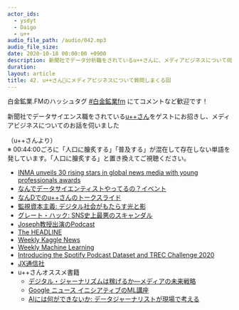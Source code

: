 ```yaml
---
actor_ids:
  - ysdyt
  - Daigo
  - u++
audio_file_path: /audio/042.mp3
audio_file_size: 
date: 2020-10-18 00:00:00 +0900
description: 新聞社でデータ分析職をされているu++さんに、メディアビジネスについて伺いました！
duration:
layout: article
title: 42. u++さんにメディアビジネスについて質問しまくる回
---
```


白金鉱業.FMのハッシュタグ [#白金鉱業fm](https://twitter.com/search?q=%23%E7%99%BD%E9%87%91%E9%89%B1%E6%A5%ADfm&src=typed_query) にてコメントなど歓迎です！

新聞社でデータサイエンス職をされている[u++さん](https://twitter.com/upura0)をゲストにお招きし、メディアビジネスについてのお話を伺いました

（u++さんより）  
※ 00:44:00ごろに「人口に膾炙する」「普及する」が混在して存在しない単語を発しています。「人口に膾炙する」と置き換えてご視聴ください。

- [INMA unveils 30 rising stars in global news media with young professionals awards](https://www.inma.org/blogs/main/post.cfm/INMA-unveils-30-rising-stars-in-global-news-media-with-young-professionals-awards)
- [なんでデータサイエンティストやってるの？イベント](https://nan-d-vol4.peatix.com/?lang=ja)
- [なんDでのu++さんのトークスライド](https://speakerdeck.com/upura/why-data-scientist)
- [監視資本主義: デジタル社会がもたらす光と影](https://www.netflix.com/jp/title/81254224)
- [グレート・ハック: SNS史上最悪のスキャンダル](https://www.netflix.com/jp/title/80117542)
- [Joseph教授出演のPodcast](https://www.stitcher.com/podcast/data-skeptic-podcast/the-data-skeptic-podcast/e/51489699?autoplay=true)
- [The HEADLINE](https://www.theheadline.jp/)
- [Weekly Kaggle News](https://www.getrevue.co/profile/upura)
- [Weekly Machine Learning](https://www.getrevue.co/profile/icoxfog417)
- [Introducing the Spotify Podcast Dataset and TREC Challenge 2020](https://engineering.atspotify.com/2020/04/16/introducing-the-spotify-podcast-dataset-and-trec-challenge-2020/)
- [JX通信社](https://jxpress.net/about/)
- u++さんオススメ書籍
  - [デジタル・ジャーナリズムは稼げるか―メディアの未来戦略](https://amzn.to/37jaipg)
  - [Google ニュース イニシアティブのML講座](https://www.blog.google/outreach-initiatives/google-news-initiative/helping-journalists-understand-power-machine-learning/)
  - [AIには何ができないか: データジャーナリストが現場で考える](https://amzn.to/3kaMKXk)
